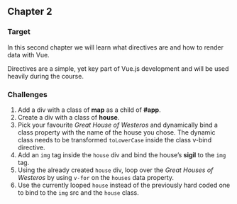 ## Chapter 2

### Target

In this second chapter we will learn what directives are and how to render data with Vue. 

Directives are a simple, yet key part of Vue.js development and will be used heavily during the course.

### Challenges

1. Add a div with a class of **map** as a child of **#app**.
2. Create a div with a class of **house**.
3. Pick your favourite _Great House of Westeros_ and dynamically bind a class property with the name of the house you chose.
The dynamic class needs to be transformed `toLowerCase` inside the class v-bind directive.
4. Add an `img` tag inside the `house` div and bind the house’s **sigil** to the `img` tag.
5. Using the already created `house` div, loop over the _Great Houses of Westeros_ by using `v-for` 
on the `houses` data property.
6. Use the currently looped `house` instead of the previously hard coded one to bind to the `img` src and the `house` class.
